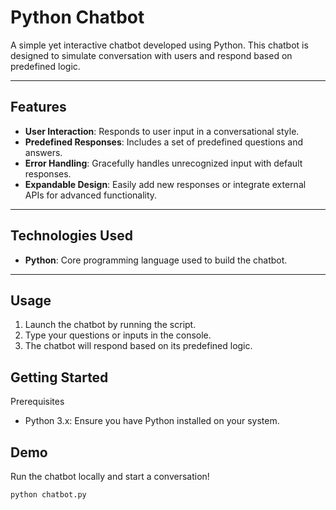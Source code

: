 # Python Chatbot

A simple yet interactive chatbot developed using Python. This chatbot is designed to simulate conversation with users and respond based on predefined logic.

---

## Features

- **User Interaction**: Responds to user input in a conversational style.
- **Predefined Responses**: Includes a set of predefined questions and answers.
- **Error Handling**: Gracefully handles unrecognized input with default responses.
- **Expandable Design**: Easily add new responses or integrate external APIs for advanced functionality.

---

## Technologies Used

- **Python**: Core programming language used to build the chatbot.

---
## Usage
1. Launch the chatbot by running the script.
2. Type your questions or inputs in the console.
3. The chatbot will respond based on its predefined logic.
   
## Getting Started
Prerequisites
  * Python 3.x: Ensure you have Python installed on your system.

## Demo
Run the chatbot locally and start a conversation!  
```bash
python chatbot.py

